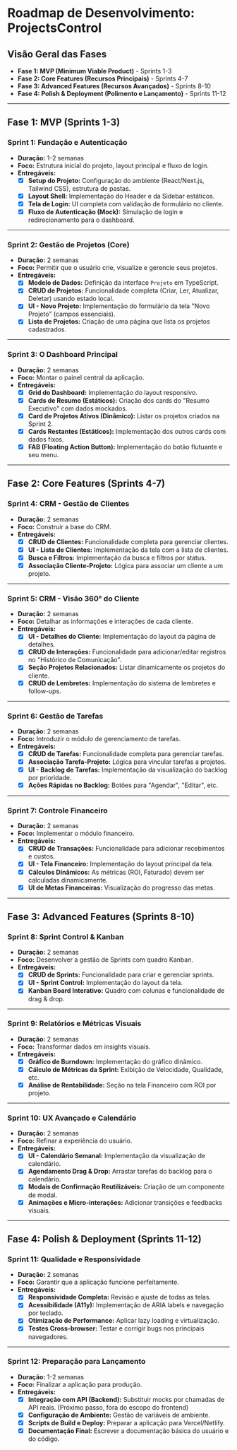 # Roadmap de Desenvolvimento: ProjectsControl

## Visão Geral das Fases

- **Fase 1: MVP (Minimum Viable Product)** - Sprints 1-3
- **Fase 2: Core Features (Recursos Principais)** - Sprints 4-7
- **Fase 3: Advanced Features (Recursos Avançados)** - Sprints 8-10
- **Fase 4: Polish & Deployment (Polimento e Lançamento)** - Sprints 11-12

---

## Fase 1: MVP (Sprints 1-3)

### **Sprint 1: Fundação e Autenticação**
- **Duração:** 1-2 semanas
- **Foco:** Estrutura inicial do projeto, layout principal e fluxo de login.
- **Entregáveis:**
    - [x] **Setup do Projeto:** Configuração do ambiente (React/Next.js, Tailwind CSS), estrutura de pastas.
    - [x] **Layout Shell:** Implementação do Header e da Sidebar estáticos.
    - [x] **Tela de Login:** UI completa com validação de formulário no cliente.
    - [x] **Fluxo de Autenticação (Mock):** Simulação de login e redirecionamento para o dashboard.

---

### **Sprint 2: Gestão de Projetos (Core)**
- **Duração:** 2 semanas
- **Foco:** Permitir que o usuário crie, visualize e gerencie seus projetos.
- **Entregáveis:**
    - [x] **Modelo de Dados:** Definição da interface `Projeto` em TypeScript.
    - [x] **CRUD de Projetos:** Funcionalidade completa (Criar, Ler, Atualizar, Deletar) usando estado local.
    - [x] **UI - Novo Projeto:** Implementação do formulário da tela "Novo Projeto" (campos essenciais).
    - [x] **Lista de Projetos:** Criação de uma página que lista os projetos cadastrados.

---

### **Sprint 3: O Dashboard Principal**
- **Duração:** 2 semanas
- **Foco:** Montar o painel central da aplicação.
- **Entregáveis:**
    - [x] **Grid do Dashboard:** Implementação do layout responsivo.
    - [x] **Cards de Resumo (Estáticos):** Criação dos cards do "Resumo Executivo" com dados mockados.
    - [x] **Card de Projetos Ativos (Dinâmico):** Listar os projetos criados na Sprint 2.
    - [x] **Cards Restantes (Estáticos):** Implementação dos outros cards com dados fixos.
    - [x] **FAB (Floating Action Button):** Implementação do botão flutuante e seu menu.

---

## Fase 2: Core Features (Sprints 4-7)

### **Sprint 4: CRM - Gestão de Clientes**
- **Duração:** 2 semanas
- **Foco:** Construir a base do CRM.
- **Entregáveis:**
    - [x] **CRUD de Clientes:** Funcionalidade completa para gerenciar clientes.
    - [x] **UI - Lista de Clientes:** Implementação da tela com a lista de clientes.
    - [x] **Busca e Filtros:** Implementação da busca e filtros por status.
    - [x] **Associação Cliente-Projeto:** Lógica para associar um cliente a um projeto.

---

### **Sprint 5: CRM - Visão 360° do Cliente**
- **Duração:** 2 semanas
- **Foco:** Detalhar as informações e interações de cada cliente.
- **Entregáveis:**
    - [x] **UI - Detalhes do Cliente:** Implementação do layout da página de detalhes.
    - [x] **CRUD de Interações:** Funcionalidade para adicionar/editar registros no "Histórico de Comunicação".
    - [x] **Seção Projetos Relacionados:** Listar dinamicamente os projetos do cliente.
    - [x] **CRUD de Lembretes:** Implementação do sistema de lembretes e follow-ups.

---

### **Sprint 6: Gestão de Tarefas**
- **Duração:** 2 semanas
- **Foco:** Introduzir o módulo de gerenciamento de tarefas.
- **Entregáveis:**
    - [x] **CRUD de Tarefas:** Funcionalidade completa para gerenciar tarefas.
    - [x] **Associação Tarefa-Projeto:** Lógica para vincular tarefas a projetos.
    - [x] **UI - Backlog de Tarefas:** Implementação da visualização do backlog por prioridade.
    - [x] **Ações Rápidas no Backlog:** Botões para "Agendar", "Editar", etc.

---

### **Sprint 7: Controle Financeiro**
- **Duração:** 2 semanas
- **Foco:** Implementar o módulo financeiro.
- **Entregáveis:**
    - [x] **CRUD de Transações:** Funcionalidade para adicionar recebimentos e custos.
    - [x] **UI - Tela Financeiro:** Implementação do layout principal da tela.
    - [x] **Cálculos Dinâmicos:** As métricas (ROI, Faturado) devem ser calculadas dinamicamente.
    - [x] **UI de Metas Financeiras:** Visualização do progresso das metas.

---

## Fase 3: Advanced Features (Sprints 8-10)

### **Sprint 8: Sprint Control & Kanban**
- **Duração:** 2 semanas
- **Foco:** Desenvolver a gestão de Sprints com quadro Kanban.
- **Entregáveis:**
    - [x] **CRUD de Sprints:** Funcionalidade para criar e gerenciar sprints.
    - [x] **UI - Sprint Control:** Implementação do layout da tela.
    - [x] **Kanban Board Interativo:** Quadro com colunas e funcionalidade de drag & drop.

---

### **Sprint 9: Relatórios e Métricas Visuais**
- **Duração:** 2 semanas
- **Foco:** Transformar dados em insights visuais.
- **Entregáveis:**
    - [x] **Gráfico de Burndown:** Implementação do gráfico dinâmico.
    - [x] **Cálculo de Métricas da Sprint:** Exibição de Velocidade, Qualidade, etc.
    - [x] **Análise de Rentabilidade:** Seção na tela Financeiro com ROI por projeto.

---

### **Sprint 10: UX Avançado e Calendário**
- **Duração:** 2 semanas
- **Foco:** Refinar a experiência do usuário.
- **Entregáveis:**
    - [x] **UI - Calendário Semanal:** Implementação da visualização de calendário.
    - [x] **Agendamento Drag & Drop:** Arrastar tarefas do backlog para o calendário.
    - [x] **Modais de Confirmação Reutilizáveis:** Criação de um componente de modal.
    - [x] **Animações e Micro-interações:** Adicionar transições e feedbacks visuais.

---

## Fase 4: Polish & Deployment (Sprints 11-12)

### **Sprint 11: Qualidade e Responsividade**
- **Duração:** 2 semanas
- **Foco:** Garantir que a aplicação funcione perfeitamente.
- **Entregáveis:**
    - [x] **Responsividade Completa:** Revisão e ajuste de todas as telas.
    - [x] **Acessibilidade (A11y):** Implementação de ARIA labels e navegação por teclado.
    - [x] **Otimização de Performance:** Aplicar lazy loading e virtualização.
    - [x] **Testes Cross-browser:** Testar e corrigir bugs nos principais navegadores.

---

### **Sprint 12: Preparação para Lançamento**
- **Duração:** 1-2 semanas
- **Foco:** Finalizar a aplicação para produção.
- **Entregáveis:**
    - [x] **Integração com API (Backend):** Substituir mocks por chamadas de API reais. (Próximo passo, fora do escopo do frontend)
    - [x] **Configuração de Ambiente:** Gestão de variáveis de ambiente.
    - [x] **Scripts de Build e Deploy:** Preparar a aplicação para Vercel/Netlify.
    - [x] **Documentação Final:** Escrever a documentação básica do usuário e do código.
